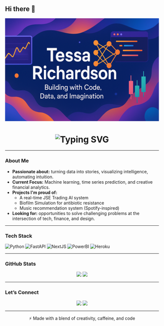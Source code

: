## Hi there 👋

<!-- Banner -->
<p align="center">
  <img src="https://raw.githubusercontent.com/TessaRichardson/TessaRichardson/main/banner.Png" alt="Banner" style="max-width: 100%;">
</p>

<!-- Animated Header -->
<h1 align="center">
  <img src="https://readme-typing-svg.demolab.com?font=Fira+Code&size=30&duration=3000&pause=800&color=59C1BD&center=true&vCenter=true&width=435&lines=Hi+there!+I'm+Tessa+Richardson;A+Creative+Technologist+%26+Data+Storyteller;Exploring+Machine+Learning,+Finance+%26+Design" alt="Typing SVG" />
</h1>

---

### About Me

- **Passionate about:** turning data into stories, visualizing intelligence, automating intuition.
- **Current Focus:** Machine learning, time series prediction, and creative financial analytics.
- **Projects I'm proud of:**
  - A real-time JSE Trading AI system
  - Biofilm Simulation for antibiotic resistance
  - Music recommendation system (Spotify-inspired)
- **Looking for:** opportunities to solve challenging problems at the intersection of tech, finance, and design.

---

### Tech Stack

![Python](https://img.shields.io/badge/Python-3670A0?style=for-the-badge&logo=python&logoColor=ffdd54)
![FastAPI](https://img.shields.io/badge/FastAPI-005571?style=for-the-badge&logo=fastapi)
![NextJS](https://img.shields.io/badge/Next.js-000000?style=for-the-badge&logo=next.js)
![PowerBI](https://img.shields.io/badge/PowerBI-F2C811?style=for-the-badge&logo=powerbi&logoColor=black)
![Heroku](https://img.shields.io/badge/Heroku-430098?style=for-the-badge&logo=heroku)

---

### GitHub Stats

<p align="center">
  <img width="48%" src="https://github-readme-stats.vercel.app/api?username=TessaRichardson&show_icons=true&theme=radical" />
  <img width="48%" src="https://github-readme-streak-stats.herokuapp.com/?user=TessaRichardson&theme=radical" />
</p>

---

### Let’s Connect

<p align="center">
  <a href="mailto:tessa.richardson.dev@gmail.com"><img src="https://img.shields.io/badge/Email-D14836?style=for-the-badge&logo=gmail&logoColor=white"></a>
  <a href="https://www.linkedin.com/in/tessa-richardson"><img src="https://img.shields.io/badge/LinkedIn-blue?style=for-the-badge&logo=linkedin"></a>
</p>

---

<p align="center">⚡ Made with a blend of creativity, caffeine, and code</p>
